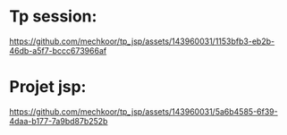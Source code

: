 # Tp session:


https://github.com/mechkoor/tp_jsp/assets/143960031/1153bfb3-eb2b-46db-a5f7-bccc673966af


# Projet jsp:





https://github.com/mechkoor/tp_jsp/assets/143960031/5a6b4585-6f39-4daa-b177-7a9bd87b252b



